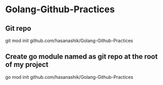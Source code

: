 # Golang-Github-Practices

## Git repo

git mod init github.com/hasanashik/Golang-Github-Practices

## Create go module named as git repo at the root of my project

go mod init github.com/hasanashik/Golang-Github-Practices
